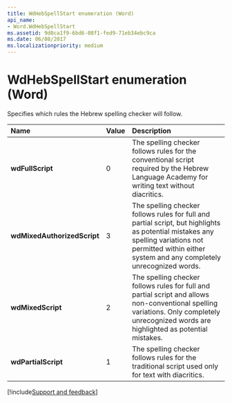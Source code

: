 ```yaml
---
title: WdHebSpellStart enumeration (Word)
api_name:
- Word.WdHebSpellStart
ms.assetid: 9d0ca1f9-6bd6-08f1-fed9-71eb34ebc9ca
ms.date: 06/08/2017
ms.localizationpriority: medium
---
```



# WdHebSpellStart enumeration (Word)

Specifies which rules the Hebrew spelling checker will follow.



|Name|Value|Description|
|:-----|:-----|:-----|
| **wdFullScript**|0|The spelling checker follows rules for the conventional script required by the Hebrew Language Academy for writing text without diacritics.|
| **wdMixedAuthorizedScript**|3|The spelling checker follows rules for full and partial script, but highlights as potential mistakes any spelling variations not permitted within either system and any completely unrecognized words.|
| **wdMixedScript**|2|The spelling checker follows rules for full and partial script and allows non-conventional spelling variations. Only completely unrecognized words are highlighted as potential mistakes.|
| **wdPartialScript**|1|The spelling checker follows rules for the traditional script used only for text with diacritics.|

[!include[Support and feedback](~/includes/feedback-boilerplate.md)]
